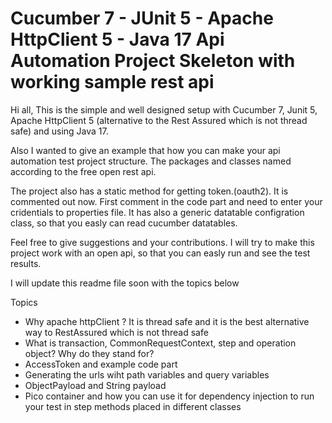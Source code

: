 # Cucumber 7 - JUnit 5 - Apache HttpClient 5 - Java 17 Api Automation Project Skeleton with working sample rest api

Hi all,
This is the simple and well designed setup with Cucumber 7, Junit 5, Apache HttpClient 5 (alternative to the Rest Assured which is not thread safe) and using Java 17.

Also I wanted to give an example that how you can make your api automation test project structure. The packages and classes named according to the free open rest api. 

The project also has a static method for getting token.(oauth2). It is commented out now. First comment in the code part and need to enter your cridentials to properties file.   It has also a generic datatable configration class, so that you easly can read cucumber datatables.

Feel free to give suggestions and your contributions. I will try to make this project work with an open api, so that you can easly run and see the test results.

I will update this readme file soon with the topics below

Topics
* Why apache httpClient ? It is thread safe and it is the best alternative way to RestAssured which is not thread safe
* What is transaction, CommonRequestContext, step and operation object? Why do they stand for? 
* AccessToken and example code part
* Generating the urls wiht path variables and query variables
* ObjectPayload and String payload
* Pico container and how you can use it for dependency injection to run your test in step methods placed in different classes




